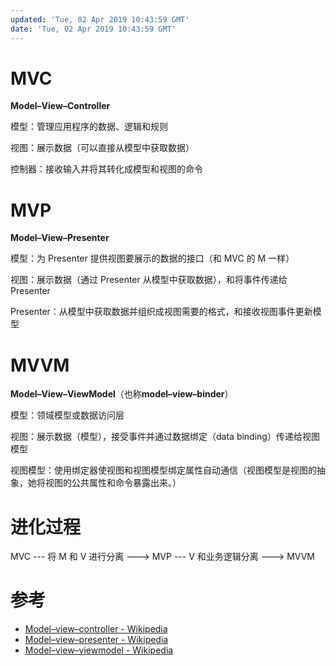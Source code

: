 ```yaml
---
updated: 'Tue, 02 Apr 2019 10:43:59 GMT'
date: 'Tue, 02 Apr 2019 10:43:59 GMT'
---
```


# MVC

**Model–View–Controller**

模型：管理应用程序的数据、逻辑和规则

视图：展示数据（可以直接从模型中获取数据）

控制器：接收输入并将其转化成模型和视图的命令

# MVP

**Model–View–Presenter**

模型：为 Presenter 提供视图要展示的数据的接口（和 MVC 的 M 一样）

视图：展示数据（通过 Presenter 从模型中获取数据），和将事件传递给 Presenter

Presenter：从模型中获取数据并组织成视图需要的格式，和接收视图事件更新模型

# MVVM

**Model–View–ViewModel**（也称**model–view–binder**）

模型：领域模型或数据访问层

视图：展示数据（模型），接受事件并通过数据绑定（data binding）传递给视图模型

视图模型：使用绑定器使视图和视图模型绑定属性自动通信（视图模型是视图的抽象，她将视图的公共属性和命令暴露出来。）

# 进化过程

MVC --- 将 M 和 V 进行分离 ---> MVP --- V 和业务逻辑分离 ---> MVVM

# 参考

-   [Model–view–controller - Wikipedia](https://en.wikipedia.org/wiki/Model%E2%80%93view%E2%80%93controller)
-   [Model–view–presenter - Wikipedia](https://en.wikipedia.org/wiki/Model%E2%80%93view%E2%80%93presenter)
-   [Model–view–viewmodel - Wikipedia](https://en.wikipedia.org/wiki/Model%E2%80%93view%E2%80%93viewmodel)
